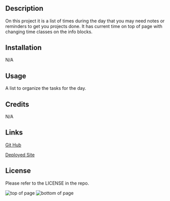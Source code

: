 # <My Your Calander Log>

## Description

On this project it is a list of times during the day that you may need notes or reminders to get 
you projects done. It has current time on top of page with changing time classes on the info blocks.

## Installation

N/A

## Usage

A list to organize the tasks for the day.

## Credits

N/A

## Links

[Git Hub](https://github.com/HaydenLenca/My-Password-Generator)

[Deployed Site](https://haydenlenca.github.io/My-Password-Generator/)

## License

Please refer to the LICENSE in the repo.

![top of page](./Assets/Images/Password-start.png)
![bottom of page](./Assets/Images/Password-display.png)